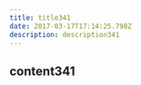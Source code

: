 ```yaml
---
title: title341
date: 2017-03-17T17:14:25.798Z
description: description341
---
```


## content341
  
